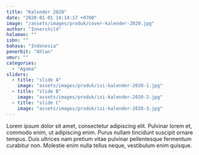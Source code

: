 ```yaml
---
title: "Kalender 2020"
date: "2020-01-01 14:14:17 +0700"
image: "/assets/images/produk/cover-kalender-2020.jpg"
author: "Innerchild"
halaman: ""
isbn: ""
bahasa: "Indonesia"
penerbit: "Ahlan"
umur: ""
categories: 
  - "Agama"
sliders: 
  - title: "slide A"
    image: "assets/images/produk/isi-kalender-2020-1.jpg"
  - title: "slide B"
    image: "assets/images/produk/isi-kalender-2020-2.jpg"
  - title: "slide C"
    image: "assets/images/produk/isi-kalender-2020-3.jpg"
---
```


Lorem ipsum dolor sit amet, consectetur adipiscing elit. Pulvinar lorem et, commodo enim, ut adipiscing enim. Purus nullam tincidunt suscipit ornare tempus. Duis ultrices nam pretium vitae pulvinar pellentesque fermentum curabitur non. Molestie enim nulla tellus neque, vestibulum enim quisque.

